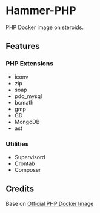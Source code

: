 # Hammer-PHP

PHP Docker image on steroids. 


## Features

### PHP Extensions

* iconv 
* zip 
* soap 
* pdo_mysql 
* bcmath 
* gmp
* GD
* MongoDB
* ast


### Utilities

* Supervisord
* Crontab
* Composer


## Credits

Base on [Official PHP Docker Image](https://github.com/docker-library/php)
